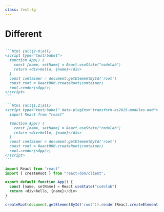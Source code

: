 ```yaml
---
class: text-lg
---
```


# Different

<div class="flex flex-col justify-center h-full">

<div class="flex-1">

````md magic-move {lines: true}

```html {all|2-8|all}
<script type="text/babel">
  function App() {
    const [name, setName] = React.useState("codelab")
    return <div>hello, {name}</div>
  }
  const container = document.getElementById('root')
  const root = ReactDOM.createRoot(container)
  root.render(<App/>)
</script>
```

```html {all|1,2|all}
<script type="text/babel" data-plugins="transform-es2015-modules-umd">
  import React from "react"

  function App() {
    const [name, setName] = React.useState("codelab")
    return <div>hello, {name}</div>
  }
  const container = document.getElementById('root')
  const root = ReactDOM.createRoot(container)
  root.render(<App/>)
</script>
```

````

</div>

<div class="flex-1">

```ts
import React from "react"
import { createRoot } from "react-dom/client";

export default function App() {
  const [name, setName] = React.useState("codelab")
  return <div>hello, {name}</div>
}

createRoot(document.getElementById('root')).render(React.createElement(App));
```

</div>

</div>
